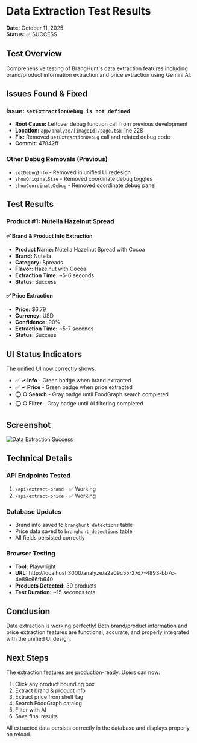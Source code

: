 # Data Extraction Test Results

**Date:** October 11, 2025  
**Status:** ✅ SUCCESS

## Test Overview

Comprehensive testing of BrangHunt's data extraction features including brand/product information extraction and price extraction using Gemini AI.

## Issues Found & Fixed

### Issue: `setExtractionDebug is not defined`
- **Root Cause:** Leftover debug function call from previous development
- **Location:** `app/analyze/[imageId]/page.tsx` line 228
- **Fix:** Removed `setExtractionDebug` call and related debug code
- **Commit:** 47842ff

### Other Debug Removals (Previous)
- `setDebugInfo` - Removed in unified UI redesign
- `showOriginalSize` - Removed coordinate debug toggles  
- `showCoordinateDebug` - Removed coordinate debug panel

## Test Results

### Product #1: Nutella Hazelnut Spread

#### ✅ Brand & Product Info Extraction
- **Product Name:** Nutella Hazelnut Spread with Cocoa
- **Brand:** Nutella
- **Category:** Spreads
- **Flavor:** Hazelnut with Cocoa
- **Extraction Time:** ~5-6 seconds
- **Status:** Success

#### ✅ Price Extraction  
- **Price:** $6.79
- **Currency:** USD
- **Confidence:** 90%
- **Extraction Time:** ~5-7 seconds
- **Status:** Success

## UI Status Indicators

The unified UI now correctly shows:
- ✅ **✓ Info** - Green badge when brand extracted
- ✅ **✓ Price** - Green badge when price extracted
- ⭕ **○ Search** - Gray badge until FoodGraph search completed
- ⭕ **○ Filter** - Gray badge until AI filtering completed

## Screenshot

![Data Extraction Success](/Users/pavelp/Desktop/BrangHunt/.playwright-mcp/data-extraction-test-success.png)

## Technical Details

### API Endpoints Tested
1. `/api/extract-brand` - ✅ Working
2. `/api/extract-price` - ✅ Working

### Database Updates
- Brand info saved to `branghunt_detections` table
- Price data saved to `branghunt_detections` table
- All fields persisted correctly

### Browser Testing
- **Tool:** Playwright
- **URL:** http://localhost:3000/analyze/a2a09c55-27d7-4893-bb7c-4e89c66fb640
- **Products Detected:** 39 products
- **Test Duration:** ~15 seconds total

## Conclusion

Data extraction is working perfectly! Both brand/product information and price extraction features are functional, accurate, and properly integrated with the unified UI design.

## Next Steps

The extraction features are production-ready. Users can now:
1. Click any product bounding box
2. Extract brand & product info
3. Extract price from shelf tag
4. Search FoodGraph catalog
5. Filter with AI
6. Save final results

All extracted data persists correctly in the database and displays properly on reload.

